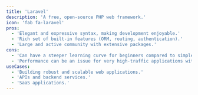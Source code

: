 ```yaml
---
title: 'Laravel'
description: 'A free, open-source PHP web framework.'
icon: 'fab fa-laravel'
pros:
  - 'Elegant and expressive syntax, making development enjoyable.'
  - 'Rich set of built-in features (ORM, routing, authentication).'
  - 'Large and active community with extensive packages.'
cons:
  - 'Can have a steeper learning curve for beginners compared to simpler frameworks.'
  - 'Performance can be an issue for very high-traffic applications without optimization.'
useCases:
  - 'Building robust and scalable web applications.'
  - 'APIs and backend services.'
  - 'SaaS applications.'
---
```

